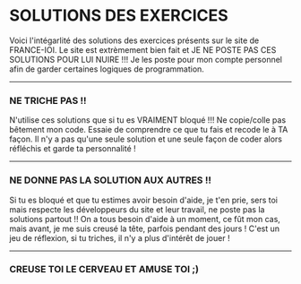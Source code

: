 # SOLUTIONS DES EXERCICES

Voici l'intégarlité des solutions des exercices présents sur le site de FRANCE-IOI.
Le site est extrèmement bien fait et JE NE POSTE PAS CES SOLUTIONS POUR LUI NUIRE !!!
Je les poste pour mon compte personnel afin de garder certaines logiques de programmation.

---

### NE TRICHE PAS !!

N'utilise ces solutions que si tu es VRAIMENT bloqué !!! 
Ne copie/colle pas bêtement mon code. 
Essaie de comprendre ce que tu fais et recode le à TA façon.
Il n'y a pas qu'une seule solution et une seule façon de coder alors réfléchis et garde ta personnalité !

---

### NE DONNE PAS LA SOLUTION AUX AUTRES !!

Si tu es bloqué et que tu estimes avoir besoin d'aide, je t'en prie, sers toi mais respecte les développeurs du site et leur travail, ne poste pas la solutions partout !!
On a tous besoin d'aide à un moment, ce fût mon cas, mais avant, je me suis creusé la tête, parfois pendant des jours ! 
C'est un jeu de réflexion, si tu triches, il n'y a plus d'intérêt de jouer !

---

### CREUSE TOI LE CERVEAU ET AMUSE TOI ;)
